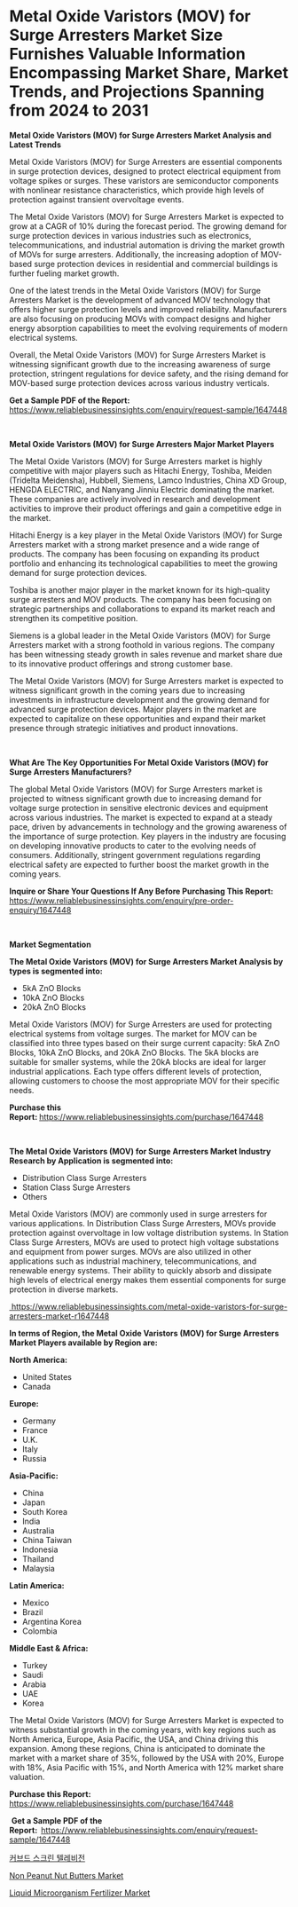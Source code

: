 <p><h1>Metal Oxide Varistors (MOV) for Surge Arresters Market Size Furnishes Valuable Information Encompassing Market Share, Market Trends, and Projections Spanning from 2024 to 2031</h1></p><p><strong>Metal Oxide Varistors (MOV) for Surge Arresters Market Analysis and Latest Trends</strong></p>
<p><p>Metal Oxide Varistors (MOV) for Surge Arresters are essential components in surge protection devices, designed to protect electrical equipment from voltage spikes or surges. These varistors are semiconductor components with nonlinear resistance characteristics, which provide high levels of protection against transient overvoltage events.</p><p>The Metal Oxide Varistors (MOV) for Surge Arresters Market is expected to grow at a CAGR of 10% during the forecast period. The growing demand for surge protection devices in various industries such as electronics, telecommunications, and industrial automation is driving the market growth of MOVs for surge arresters. Additionally, the increasing adoption of MOV-based surge protection devices in residential and commercial buildings is further fueling market growth.</p><p>One of the latest trends in the Metal Oxide Varistors (MOV) for Surge Arresters Market is the development of advanced MOV technology that offers higher surge protection levels and improved reliability. Manufacturers are also focusing on producing MOVs with compact designs and higher energy absorption capabilities to meet the evolving requirements of modern electrical systems.</p><p>Overall, the Metal Oxide Varistors (MOV) for Surge Arresters Market is witnessing significant growth due to the increasing awareness of surge protection, stringent regulations for device safety, and the rising demand for MOV-based surge protection devices across various industry verticals.</p></p>
<p><strong>Get a Sample PDF of the Report:&nbsp;</strong> <a href="https://www.reliablebusinessinsights.com/enquiry/request-sample/1647448">https://www.reliablebusinessinsights.com/enquiry/request-sample/1647448</a></p>
<p>&nbsp;</p>
<p><strong>Metal Oxide Varistors (MOV) for Surge Arresters Major Market Players</strong></p>
<p><p>The Metal Oxide Varistors (MOV) for Surge Arresters market is highly competitive with major players such as Hitachi Energy, Toshiba, Meiden (Tridelta Meidensha), Hubbell, Siemens, Lamco Industries, China XD Group, HENGDA ELECTRIC, and Nanyang Jinniu Electric dominating the market. These companies are actively involved in research and development activities to improve their product offerings and gain a competitive edge in the market.</p><p>Hitachi Energy is a key player in the Metal Oxide Varistors (MOV) for Surge Arresters market with a strong market presence and a wide range of products. The company has been focusing on expanding its product portfolio and enhancing its technological capabilities to meet the growing demand for surge protection devices.</p><p>Toshiba is another major player in the market known for its high-quality surge arresters and MOV products. The company has been focusing on strategic partnerships and collaborations to expand its market reach and strengthen its competitive position.</p><p>Siemens is a global leader in the Metal Oxide Varistors (MOV) for Surge Arresters market with a strong foothold in various regions. The company has been witnessing steady growth in sales revenue and market share due to its innovative product offerings and strong customer base.</p><p>The Metal Oxide Varistors (MOV) for Surge Arresters market is expected to witness significant growth in the coming years due to increasing investments in infrastructure development and the growing demand for advanced surge protection devices. Major players in the market are expected to capitalize on these opportunities and expand their market presence through strategic initiatives and product innovations.</p></p>
<p>&nbsp;</p>
<p><strong>What Are The Key Opportunities For Metal Oxide Varistors (MOV) for Surge Arresters Manufacturers?</strong></p>
<p><p>The global Metal Oxide Varistors (MOV) for Surge Arresters market is projected to witness significant growth due to increasing demand for voltage surge protection in sensitive electronic devices and equipment across various industries. The market is expected to expand at a steady pace, driven by advancements in technology and the growing awareness of the importance of surge protection. Key players in the industry are focusing on developing innovative products to cater to the evolving needs of consumers. Additionally, stringent government regulations regarding electrical safety are expected to further boost the market growth in the coming years.</p></p>
<p><strong>Inquire or Share Your Questions If Any Before Purchasing This Report:</strong> <a href="https://www.reliablebusinessinsights.com/enquiry/pre-order-enquiry/1647448">https://www.reliablebusinessinsights.com/enquiry/pre-order-enquiry/1647448</a></p>
<p>&nbsp;</p>
<p><strong>Market Segmentation</strong></p>
<p><strong>The Metal Oxide Varistors (MOV) for Surge Arresters Market Analysis by types is segmented into:</strong></p>
<p><ul><li>5kA ZnO Blocks</li><li>10kA ZnO Blocks</li><li>20kA ZnO Blocks</li></ul></p>
<p><p>Metal Oxide Varistors (MOV) for Surge Arresters are used for protecting electrical systems from voltage surges. The market for MOV can be classified into three types based on their surge current capacity: 5kA ZnO Blocks, 10kA ZnO Blocks, and 20kA ZnO Blocks. The 5kA blocks are suitable for smaller systems, while the 20kA blocks are ideal for larger industrial applications. Each type offers different levels of protection, allowing customers to choose the most appropriate MOV for their specific needs.</p></p>
<p><strong>Purchase this Report:&nbsp;</strong><a href="https://www.reliablebusinessinsights.com/purchase/1647448">https://www.reliablebusinessinsights.com/purchase/1647448</a></p>
<p>&nbsp;</p>
<p><strong>The Metal Oxide Varistors (MOV) for Surge Arresters Market Industry Research by Application is segmented into:</strong></p>
<p><ul><li>Distribution Class Surge Arresters</li><li>Station Class Surge Arresters</li><li>Others</li></ul></p>
<p><p>Metal Oxide Varistors (MOV) are commonly used in surge arresters for various applications. In Distribution Class Surge Arresters, MOVs provide protection against overvoltage in low voltage distribution systems. In Station Class Surge Arresters, MOVs are used to protect high voltage substations and equipment from power surges. MOVs are also utilized in other applications such as industrial machinery, telecommunications, and renewable energy systems. Their ability to quickly absorb and dissipate high levels of electrical energy makes them essential components for surge protection in diverse markets.</p></p>
<p><a href="https://www.reliablebusinessinsights.com/metal-oxide-varistors-for-surge-arresters-market-r1647448">&nbsp;https://www.reliablebusinessinsights.com/metal-oxide-varistors-for-surge-arresters-market-r1647448</a></p>
<p><strong>In terms of Region, the Metal Oxide Varistors (MOV) for Surge Arresters Market Players available by Region are:</strong></p>
<p>
    <p> <strong> North America: </strong>
        <ul>
            <li>United States</li>
            <li>Canada</li>
        </ul>
        </p> 
    <p> <strong> Europe: </strong>
        <ul>
            <li>Germany</li>
            <li>France</li>
            <li>U.K.</li>
            <li>Italy</li>
            <li>Russia</li>
        </ul>
        </p> 
    <p> <strong> Asia-Pacific: </strong>
        <ul>
            <li>China</li>
            <li>Japan</li>
            <li>South Korea</li>
            <li>India</li>
            <li>Australia</li>
            <li>China Taiwan</li>
            <li>Indonesia</li>
            <li>Thailand</li>
            <li>Malaysia</li>
        </ul>
        </p> 
    <p> <strong> Latin America: </strong>
        <ul>
            <li>Mexico</li>
            <li>Brazil</li>
            <li>Argentina Korea</li>
            <li>Colombia</li>
        </ul>
        </p> 
    <p> <strong> Middle East & Africa: </strong>
        <ul>
            <li>Turkey</li>
            <li>Saudi</li>
            <li>Arabia</li>
            <li>UAE</li>
            <li>Korea</li>
        </ul>
    </p>
    </p>
<p><p>The Metal Oxide Varistors (MOV) for Surge Arresters Market is expected to witness substantial growth in the coming years, with key regions such as North America, Europe, Asia Pacific, the USA, and China driving this expansion. Among these regions, China is anticipated to dominate the market with a market share of 35%, followed by the USA with 20%, Europe with 18%, Asia Pacific with 15%, and North America with 12% market share valuation.</p></p>
<p><strong>Purchase this Report: </strong><a href="https://www.reliablebusinessinsights.com/purchase/1647448">https://www.reliablebusinessinsights.com/purchase/1647448</a></p>
<p>&nbsp;<strong>Get a Sample PDF of the Report:&nbsp;&nbsp;</strong><a href="https://www.reliablebusinessinsights.com/enquiry/request-sample/1647448">https://www.reliablebusinessinsights.com/enquiry/request-sample/1647448</a></p>
<p><strong></strong></p>
<p><p><a href="https://github.com/JeromeRtyau89966/Market-Research-Report-List-2/blob/main/29544922124.md">커브드 스크린 텔레비전</a></p><p><a href="https://medium.com/@cathymaggio15/non-peanut-nut-butters-market-size-growth-and-industry-analysis-by-market-segmentation-and-e92e0127b4a4">Non Peanut Nut Butters Market</a></p><p><a href="https://github.com/AKSHATREPORTPRIME/Market-Research-Report-List-5/blob/main/liquid-microorganism-fertilizer-market.md">Liquid Microorganism Fertilizer Market</a></p></p>